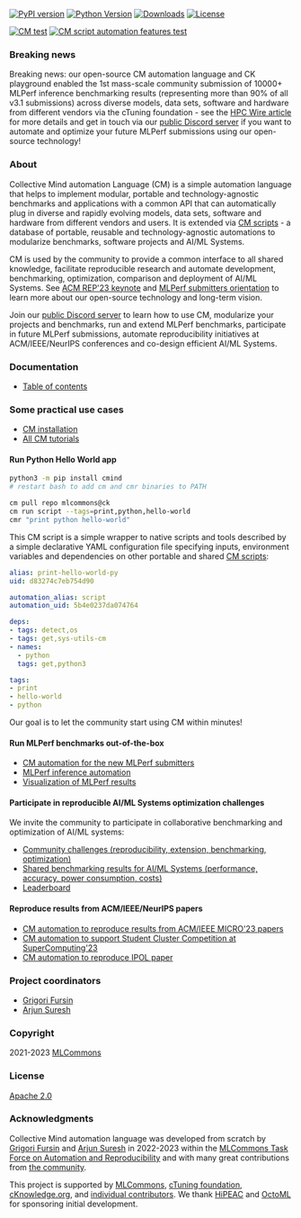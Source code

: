 [![PyPI version](https://badge.fury.io/py/cmind.svg)](https://pepy.tech/project/cmind)
[![Python Version](https://img.shields.io/badge/python-3+-blue.svg)](https://github.com/mlcommons/ck/tree/master/cm/cmind)
[![Downloads](https://pepy.tech/badge/cmind/month)](https://pepy.tech/project/cmind)
[![License](https://img.shields.io/badge/License-Apache%202.0-green)](LICENSE.md)

[![CM test](https://github.com/mlcommons/ck/actions/workflows/test-cm.yml/badge.svg)](https://github.com/mlcommons/ck/actions/workflows/test-cm.yml)
[![CM script automation features test](https://github.com/mlcommons/ck/actions/workflows/test-cm-script-features.yml/badge.svg)](https://github.com/mlcommons/ck/actions/workflows/test-cm-script-features.yml)

### Breaking news

Breaking news: our open-source CM automation language and CK playground 
enabled the 1st mass-scale community submission of 10000+ MLPerf
inference benchmarking results (representing more than 90% of all v3.1 submissions)
across diverse models, data sets, software and hardware 
from different vendors via the cTuning foundation - see the [HPC Wire article](https://www.hpcwire.com/2023/09/13/mlperf-releases-latest-inference-results-and-new-storage-benchmark)
for more details and get in touch via our [public Discord server](https://discord.gg/JjWNWXKxwT) 
if you want to automate and optimize your future MLPerf submissions
using our open-source technology! 


### About

Collective Mind automation Language (CM) is a simple automation language that helps to implement modular, portable and technology-agnostic 
benchmarks and applications with a common API that can automatically plug in diverse and rapidly evolving models, data sets, software and hardware
from different vendors and users.
It is extended via [CM scripts](cm-mlops/scripts) - a database of portable, reusable and technology-agnostic automations 
to modularize benchmarks, software projects and AI/ML Systems.

CM is used by the community to provide a common interface to all shared knowledge, facilitate reproducible research and automate development, benchmarking, optimization, comparison and deployment of AI/ML Systems.
See [ACM REP'23 keynote](https://doi.org/10.5281/zenodo.8105339) 
and [MLPerf submitters orientation](https://doi.org/10.5281/zenodo.8144274) 
to learn more about our open-source technology and long-term vision.

Join our [public Discord server](https://discord.gg/JjWNWXKxwT) to learn how to use CM, 
modularize your projects and benchmarks, run and extend MLPerf benchmarks, participate in future MLPerf submissions, 
automate reproducibility initiatives at ACM/IEEE/NeurIPS conferences and co-design efficient AI/ML Systems.

### Documentation

* [Table of contents](https://github.com/mlcommons/ck/blob/master/docs/README.md)

### Some practical use cases

* [CM installation](https://github.com/mlcommons/ck/blob/master/docs/installation.md)
* [All CM tutorials](https://github.com/mlcommons/ck/blob/master/docs/tutorials)

#### Run Python Hello World app

```bash
python3 -m pip install cmind
# restart bash to add cm and cmr binaries to PATH

cm pull repo mlcommons@ck
cm run script --tags=print,python,hello-world
cmr "print python hello-world"
```

This CM script is a simple wrapper to native scripts and tools
described by a simple declarative YAML configuration file
specifying inputs, environment variables and dependencies on other portable
and shared [CM scripts](https://github.com/mlcommons/ck/tree/master/cm-mlops/script):

```yaml
alias: print-hello-world-py
uid: d83274c7eb754d90

automation_alias: script
automation_uid: 5b4e0237da074764

deps:
- tags: detect,os
- tags: get,sys-utils-cm
- names:
  - python
  tags: get,python3

tags:
- print
- hello-world
- python

```

Our goal is to let the community start using CM within minutes!

#### Run MLPerf benchmarks out-of-the-box

* [CM automation for the new MLPerf submitters](https://doi.org/10.5281/zenodo.8144274)
* [MLPerf inference automation](https://github.com/mlcommons/ck/blob/master/docs/mlperf/inference)
* [Visualization of MLPerf results](https://access.cknowledge.org/playground/?action=experiments)

#### Participate in reproducible AI/ML Systems optimization challenges

We invite the community to participate in collaborative benchmarking and optimization of AI/ML systems:
* [Community challenges (reproducibility, extension, benchmarking, optimization)](https://access.cknowledge.org/playground/?action=challenges)
* [Shared benchmarking results for AI/ML Systems (performance, accuracy, power consumption, costs)](https://access.cknowledge.org/playground/?action=experiments) 
* [Leaderboard](https://access.cknowledge.org/playground/?action=contributors)

#### Reproduce results from ACM/IEEE/NeurIPS papers

* [CM automation to reproduce results from ACM/IEEE MICRO'23 papers](https://github.com/ctuning/cm-reproduce-research-projects)
* [CM automation to support Student Cluster Competition at SuperComputing'23](https://github.com/mlcommons/ck/blob/master/docs/tutorials/sc22-scc-mlperf.md)
* [CM automation to reproduce IPOL paper](https://github.com/mlcommons/ck/blob/master/cm-mlops/script/reproduce-ipol-paper-2022-439/README-extra.md)

### Project coordinators

* [Grigori Fursin](https://cKnowledge.org/gfursin)
* [Arjun Suresh](https://www.linkedin.com/in/arjunsuresh)

### Copyright

2021-2023 [MLCommons](https://mlcommons.org)

### License

[Apache 2.0](LICENSE.md)

### Acknowledgments

Collective Mind automation language was developed from scratch by [Grigori Fursin](https://cKnowledge.org/gfursin) 
and [Arjun Suresh](https://www.linkedin.com/in/arjunsuresh) in 2022-2023
within the [MLCommons Task Force on Automation and Reproducibility](https://github.com/mlcommons/ck/blob/master/docs/taskforce.md)
and with many great contributions from [the community](https://github.com/mlcommons/ck/blob/master/cm/CONTRIBUTING.md).

This project is supported by [MLCommons](https://mlcommons.org), 
[cTuning foundation](https://cTuning.org),
[cKnowledge.org](https://cKnowledge.org),
and [individual contributors](https://github.com/mlcommons/ck/blob/master/cm/CONTRIBUTING.md).
We thank [HiPEAC](https://hipeac.net) and [OctoML](https://octoml.ai) for sponsoring initial development.

